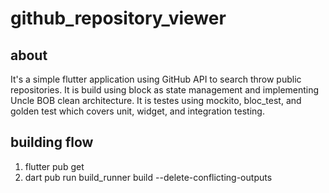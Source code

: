 # github_repository_viewer
## about
It's a simple flutter application using GitHub API to search throw public repositories. It is build using block as state management and implementing Uncle BOB clean architecture.
It is testes using mockito, bloc_test, and golden test which covers unit, widget, and integration testing.
## building flow
1. flutter pub get
2. dart pub run build_runner build --delete-conflicting-outputs
